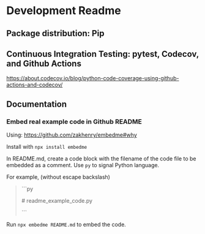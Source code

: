 # Development Readme

## Package distribution: Pip 

## Continuous Integration Testing: pytest, Codecov, and Github Actions

https://about.codecov.io/blog/python-code-coverage-using-github-actions-and-codecov/

## Documentation

### Embed real example code in Github README

Using:
https://github.com/zakhenry/embedme#why

Install with `npx install embedme`

In README.md, create a code block with the filename of the code file to be embedded as a comment. 
Use `py` to signal Python language.

For example, (without escape backslash)
> \```py
> 
> \# readme_example_code.py
> 
> \```

Run `npx embedme README.md` to embed the code.
